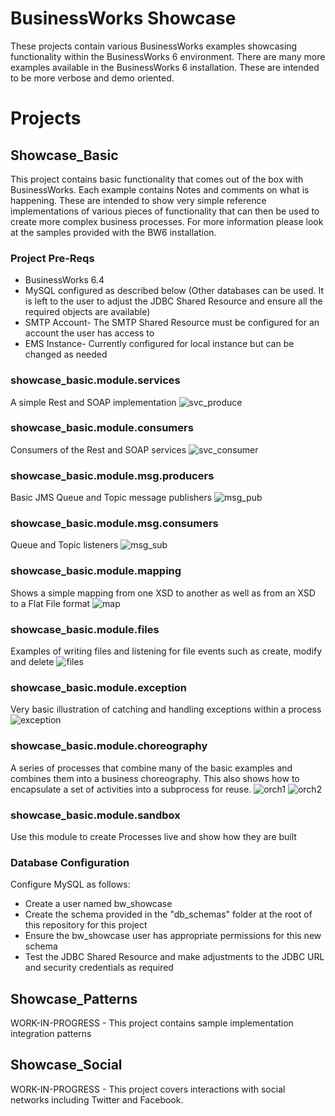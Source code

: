 # BusinessWorks Showcase
These projects contain various BusinessWorks examples showcasing functionality within the BusinessWorks 6 environment. There are many more examples available in the BusinessWorks 6 installation. These are intended to be more verbose and demo oriented.

# Projects
## Showcase_Basic
This project contains basic functionality that comes out of the box with BusinessWorks. Each example contains Notes and comments on what is happening. These are intended to show very simple reference implementations of various pieces of functionality that can then be used to create more complex business processes. For more information please look at the samples provided with the BW6 installation.

### Project Pre-Reqs
* BusinessWorks 6.4
* MySQL configured as described below (Other databases can be used. It is left to the user to adjust the JDBC Shared Resource and ensure all the required objects are available)
* SMTP Account- The SMTP Shared Resource must be configured for an account the user has access to
* EMS Instance- Currently configured for local instance but can be changed as needed

### showcase_basic.module.services
A simple Rest and SOAP implementation
![svc_produce](https://github.com/jmhenley5326/BW_Showcase/blob/master/screenshots/Rest_Service.png?raw=true)
### showcase_basic.module.consumers
Consumers of the Rest and SOAP services
![svc_consumer](https://github.com/jmhenley5326/BW_Showcase/blob/master/screenshots/Svc_Consumer.png?raw=true)
### showcase_basic.module.msg.producers
Basic JMS Queue and Topic message publishers
![msg_pub](https://github.com/jmhenley5326/BW_Showcase/blob/master/screenshots/Msg_Producer.png?raw=true)
### showcase_basic.module.msg.consumers
Queue and Topic listeners
![msg_sub](https://github.com/jmhenley5326/BW_Showcase/blob/master/screenshots/Msg_Consumer.png?raw=true)
### showcase_basic.module.mapping
Shows a simple mapping from one XSD to another as well as from an XSD to a Flat File format
![map](https://github.com/jmhenley5326/BW_Showcase/blob/master/screenshots/Mapper.png?raw=true)
### showcase_basic.module.files
Examples of writing files and listening for file events such as create, modify and delete
![files](https://github.com/jmhenley5326/BW_Showcase/blob/master/screenshots/File.png?raw=true)
### showcase_basic.module.exception
Very basic illustration of catching and handling exceptions within a process
![exception](https://github.com/jmhenley5326/BW_Showcase/blob/master/screenshots/Exception.png?raw=true)
### showcase_basic.module.choreography
A series of processes that combine many of the basic examples and combines them into a business choreography. This also shows how to encapsulate a set of activities into a subprocess for reuse.
![orch1](https://github.com/jmhenley5326/BW_Showcase/blob/master/screenshots/Orch1.png?raw=true)
![orch2](https://github.com/jmhenley5326/BW_Showcase/blob/master/screenshots/Orch2.png?raw=true)
### showcase_basic.module.sandbox
Use this module to create Processes live and show how they are built

### Database Configuration
Configure MySQL as follows:
* Create a user named bw_showcase
* Create the schema provided in the "db_schemas" folder at the root of this repository for this project
* Ensure the bw_showcase user has appropriate permissions for this new schema
* Test the JDBC Shared Resource and make adjustments to the JDBC URL and security credentials as required

## Showcase_Patterns
WORK-IN-PROGRESS -
This project contains sample implementation integration patterns

## Showcase_Social
WORK-IN-PROGRESS - 
This project covers interactions with social networks including Twitter and Facebook.
